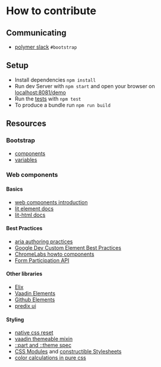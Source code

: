# How to contribute

## Communicating

* [polymer slack](https://bit.ly/polymerslack) `#bootstrap`

## Setup

* Install dependencies `npm install`
* Run dev Server with `npm start` and open your browser on [localhost:8081/demo](http://localhost:8081/demo)
* Run the [tests](tests) with `npm test`
* To produce a bundle run `npm run build`

## Resources

### Bootstrap

* [components](https://getbootstrap.com/docs/4.1/components/)
* [variables](https://github.com/twbs/bootstrap/blob/v4-dev/scss/_variables.scss)

### Web components

#### Basics

* [web components introduction](https://www.webcomponents.org/introduction)
* [lit element docs](https://github.com/Polymer/lit-element#minimal-example)
* [lit-html docs](https://polymer.github.io/lit-html/)


#### Best Practices

* [aria authoring practices](https://www.w3.org/TR/wai-aria-practices-1.1/)
* [Google Dev Custom Element Best Practices](https://developers.google.com/web/fundamentals/web-components/best-practices)
* [ChromeLabs howto components](https://github.com/GoogleChromeLabs/howto-components)
* [Form Participation API](https://docs.google.com/document/d/1JO8puctCSpW-ZYGU8lF-h4FWRIDQNDVexzHoOQ2iQmY/edit?pli=1)

#### Other libraries

* [Elix](https://github.com/elix/elix)
* [Vaadin Elements](https://github.com/search?q=topic%3Awebcomponents+org%3Avaadin&type=Repositories)
* [Github Elements](https://github.com/search?q=topic%3Aweb-components+org%3Agithub&type=Repositories)
* [predix ui](https://www.predix-ui.com/#/elements)

#### Styling

* [native css reset](https://caniuse.com/#search=appearance)
* [vaadin themeable mixin](https://github.com/vaadin/vaadin-themable-mixin)
* [::part and ::theme spec](https://drafts.csswg.org/css-shadow-parts-1/)
* [CSS Modules](https://github.com/w3c/webcomponents/issues/759) and [constructible Stylesheets](https://github.com/WICG/construct-stylesheets/blob/gh-pages/explainer.md)
* [color calculations in pure css](https://css-tricks.com/switch-font-color-for-different-backgrounds-with-css/)
